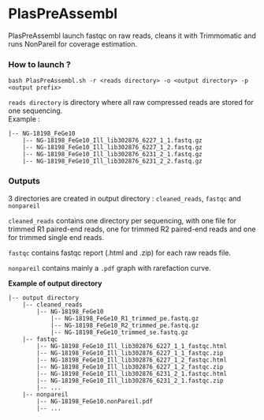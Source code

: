 # PlasPreAssembl

PlasPreAssembl launch fastqc on raw reads, cleans it with Trimmomatic and runs NonPareil for coverage estimation. 

### How to launch ? 

```bash PlasPreAssembl.sh -r <reads directory> -o <output directory> -p <output prefix>```

`reads directory` is directory where all raw compressed reads are stored for one sequencing.  
Example :
```
|-- NG-18198_FeGe10
	|-- NG-18198_FeGe10_Ill_lib302876_6227_1_1.fastq.gz
	|-- NG-18198_FeGe10_Ill_lib302876_6227_1_2.fastq.gz
	|-- NG-18198_FeGe10_Ill_lib302876_6231_2_1.fastq.gz
	|-- NG-18198_FeGe10_Ill_lib302876_6231_2_2.fastq.gz
```

### Outputs 
3 directories are created in output directory : `cleaned_reads`, `fastqc` and `nonpareil` 

`cleaned_reads` contains one directory per sequencing, with one file for trimmed R1 paired-end reads, one for trimmed R2 paired-end reads and one for trimmed single end reads.  

`fastqc` contains fastqc report (.html and .zip) for each raw reads file. 

`nonpareil` contains mainly a `.pdf` graph with rarefaction curve. 

**Example of output directory**     
```
|-- output directory 
	|-- cleaned_reads
		|-- NG-18198_FeGe10
			|-- NG-18198_FeGe10_R1_trimmed_pe.fastq.gz
			|-- NG-18198_FeGe10_R2_trimmed_pe.fastq.gz
			|-- NG-18198_FeGe10_trimmed_se.fastq.gz
	|-- fastqc 
		|-- NG-18198_FeGe10_Ill_lib302876_6227_1_1_fastqc.html
		|-- NG-18198_FeGe10_Ill_lib302876_6227_1_1_fastqc.zip
		|-- NG-18198_FeGe10_Ill_lib302876_6227_1_2_fastqc.html
		|-- NG-18198_FeGe10_Ill_lib302876_6227_1_2_fastqc.zip
		|-- NG-18198_FeGe10_Ill_lib302876_6231_2_1.fastqc.html
		|-- NG-18198_FeGe10_Ill_lib302876_6231_2_1.fastqc.zip
		|-- ... 
	|-- nonpareil 	
		|-- NG-18198_FeGe10.nonPareil.pdf
		|-- ... 
```    
